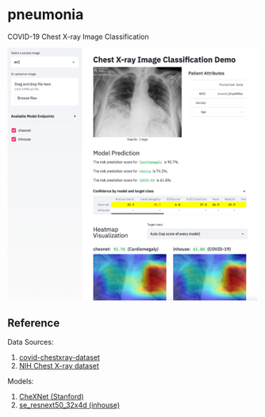 # pneumonia

COVID-19 Chest X-ray Image Classification

![Dashboard](assets/screenshot.png)

## Reference

Data Sources:

1. [covid-chestxray-dataset](https://github.com/ieee8023/covid-chestxray-dataset)
2. [NIH Chest X-ray dataset](https://cloud.google.com/healthcare/docs/resources/public-datasets/nih-chest)

Models:

1. [CheXNet (Stanford)](https://github.com/arnoweng/CheXNet)
2. [se_resnext50_32x4d (inhouse)](https://github.com/Cadene/pretrained-models.pytorch/blob/master/pretrainedmodels/models/senet.py)
